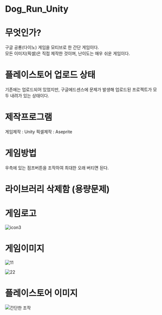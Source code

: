 # Dog_Run_Unity

# 무엇인가?
구글 공룡(다이노) 게임을 모티브로 한 간단 게임이다.  
모든 이미지(픽셀)은 직접 제작한 것이며, 난이도는 매우 쉬운 게임이다.  

# 플레이스토어 업로드 상태
기존에는 업로드되어 있었지만, 구글에드센스에 문제가 발생해 업로드된 프로젝트가 모두 내려가 있는 상태이다. 

# 제작프로그램
게임제작 : Unity
픽셀제작 : Aseprite

# 게임방법
우측에 있는 점프버튼을 조작하여 최대한 오래 버티면 된다.

# 라이브러리 삭제함 (용량문제)

# 게임로고
![icon3](https://user-images.githubusercontent.com/55564114/168807147-f91d33df-8c58-4638-b07e-9be16aa9504f.png)  

# 게임이미지
![11](https://user-images.githubusercontent.com/55564114/168807330-685a064d-875f-4a00-85c3-fd2b8ff5e120.PNG)  

![22](https://user-images.githubusercontent.com/55564114/168807373-3e077719-a544-4a5c-9dea-37d6eb4fef4e.PNG)  
  
# 플레이스토어 이미지
![간단한 조작](https://user-images.githubusercontent.com/55564114/168807474-979ec2d3-8e10-4242-97bb-b8bcb530a91c.png)  

